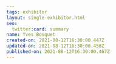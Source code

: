 ```yaml
---
tags: exhibitor
layout: single-exhibitor.html
seo:
  twitter:card: summary
name: Yves Bosquet
created-on: 2021-08-12T16:30:00.447Z
updated-on: 2021-08-12T16:30:00.458Z
published-on: 2021-08-12T16:30:00.467Z
---
```

